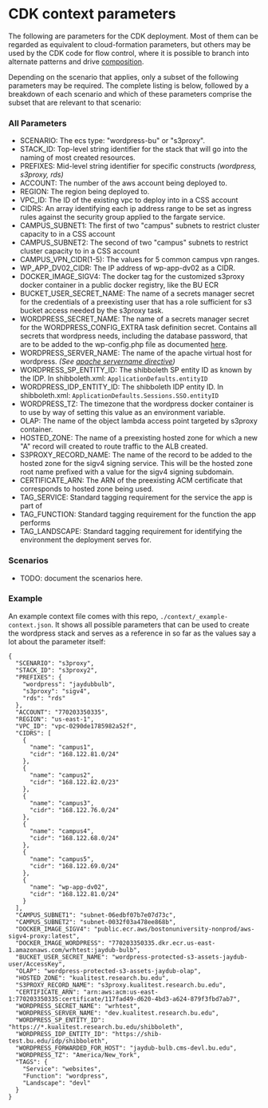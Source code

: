 # CDK context parameters

The following are parameters for the CDK deployment. Most of them can be regarded as equivalent to cloud-formation parameters, but others may be used by the CDK code for flow control, where it is possible to branch into alternate patterns and drive [composition](https://docs.aws.amazon.com/cdk/v2/guide/constructs.html#constructs_composition). 

Depending on the scenario that applies, only a subset of the following parameters may be required. The complete listing is below, followed by a breakdown of each scenario and which of these parameters comprise the subset that are relevant to that scenario:

### All Parameters

- SCENARIO: The ecs type: "wordpress-bu" or "s3proxy".
- STACK_ID: Top-level string identifier for the stack that will go into the naming of most created resources.
- PREFIXES: Mid-level string identifier for specific constructs *(wordpress, s3proxy, rds)*
- ACCOUNT: The number of the aws account being deployed to.
- REGION: The region being deployed to.
- VPC_ID: The ID of the existing vpc to deploy into in a CSS account
- CIDRS: An array identifying each ip address range to be set as ingress rules against the security group applied to the fargate service.
- CAMPUS_SUBNET1: The first of two "campus" subnets to restrict cluster capacity to in a CSS account
- CAMPUS_SUBNET2: The second of two "campus" subnets to restrict cluster capacity to in a CSS account
- CAMPUS_VPN_CIDR(1-5): The  values for 5 common campus vpn ranges.
- WP_APP_DV02_CIDR: The IP address of wp-app-dv02 as a CIDR.
- DOCKER_IMAGE_SIGV4: The docker tag for the customized s3proxy docker container in a public docker registry, like the BU ECR
- BUCKET_USER_SECRET_NAME: The name of a secrets manager secret for the credentials of a preexisting user that has a role sufficient for s3 bucket access needed by the s3proxy task.
- WORDPRESS_SECRET_NAME: The name of a secrets manager secret for the WORDPRESS_CONFIG_EXTRA task definition secret. Contains all secrets that wordpress needs, including the database password, that are to be added to the wp-config.php file as documented [here](https://github.com/docker-library/wordpress/pull/142).
- WORDPRESS_SERVER_NAME: The name of the apache virtual host for wordpress. *(See [apache servername directive](https://httpd.apache.org/docs/2.4/mod/core.html#servername))*
- WORDPRESS_SP_ENTITY_ID: The shibboleth SP entity ID as known by the IDP. In shibboleth.xml: `ApplicationDefaults.entityID`
- WORDPRESS_IDP_ENTITY_ID: The shibboleth IDP entity ID. In shibboleth.xml: `ApplicationDefaults.Sessions.SSO.entityID`
- WORDPRESS_TZ: The timezone that the wordpress docker container is to use by way of setting this value as an environment variable.
- OLAP: The name of the object lambda access point targeted by s3proxy container.
- HOSTED_ZONE: The name of a preexisting hosted zone for which a new "A" record will created to route traffic to the ALB created.
- S3PROXY_RECORD_NAME: The name of the record to be added to the hosted zone for the sigv4 signing service. This will be the hosted zone root name prefixed with a value for the sigv4 signing subdomain.
- CERTIFICATE_ARN: The ARN of the preexisting ACM certificate that corresponds to hosted zone being used.
- TAG_SERVICE: Standard tagging requirement for the service the app is part of
- TAG_FUNCTION: Standard tagging requirement for the function the app performs
- TAG_LANDSCAPE: Standard tagging requirement for identifying the environment the deployment serves for.

### Scenarios

- TODO: document the scenarios here.

### Example

An example context file comes with this repo, `./context/_example-context.json`. It shows all possible parameters that can be used to create the wordpress stack and serves as a reference in so far as the values say a lot about the parameter itself:

```
{
  "SCENARIO": "s3proxy",
  "STACK_ID": "s3proxy2",
  "PREFIXES": {
    "wordpress": "jaydubbulb",
    "s3proxy": "sigv4",
    "rds": "rds"
  },
  "ACCOUNT": "770203350335",
  "REGION": "us-east-1",
  "VPC_ID": "vpc-0290de1785982a52f",
  "CIDRS": [
    {
      "name": "campus1", 
      "cidr": "168.122.81.0/24"
    },
    {
      "name": "campus2", 
      "cidr": "168.122.82.0/23"
    },
    {
      "name": "campus3", 
      "cidr": "168.122.76.0/24"
    },
    {
      "name": "campus4", 
      "cidr": "168.122.68.0/24"
    },
    {
      "name": "campus5", 
      "cidr": "168.122.69.0/24"
    },
    {
      "name": "wp-app-dv02", 
      "cidr": "168.122.81.0/24"
    }
  ],
  "CAMPUS_SUBNET1": "subnet-06edbf07b7e07d73c",
  "CAMPUS_SUBNET2": "subnet-0032f03a478ee868b",
  "DOCKER_IMAGE_SIGV4": "public.ecr.aws/bostonuniversity-nonprod/aws-sigv4-proxy:latest",
  "DOCKER_IMAGE_WORDPRESS": "770203350335.dkr.ecr.us-east-1.amazonaws.com/wrhtest:jaydub-bulb",
  "BUCKET_USER_SECRET_NAME": "wordpress-protected-s3-assets-jaydub-user/AccessKey",
  "OLAP": "wordpress-protected-s3-assets-jaydub-olap",
  "HOSTED_ZONE": "kualitest.research.bu.edu",
  "S3PROXY_RECORD_NAME": "s3proxy.kualitest.research.bu.edu",
  "CERTIFICATE_ARN": "arn:aws:acm:us-east-1:770203350335:certificate/117fad49-d620-4bd3-a624-879f3fbd7ab7",
  "WORDPRESS_SECRET_NAME": "wrhtest",
  "WORDPRESS_SERVER_NAME": "dev.kualitest.research.bu.edu",
  "WORDPRESS_SP_ENTITY_ID": "https://*.kualitest.research.bu.edu/shibboleth",
  "WORDPRESS_IDP_ENTITY_ID": "https://shib-test.bu.edu/idp/shibboleth",
  "WORDPRESS_FORWARDED_FOR_HOST": "jaydub-bulb.cms-devl.bu.edu",
  "WORDPRESS_TZ": "America/New_York",
  "TAGS": {
    "Service": "websites",
    "Function": "wordpress",
    "Landscape": "devl"
  }
}
```
